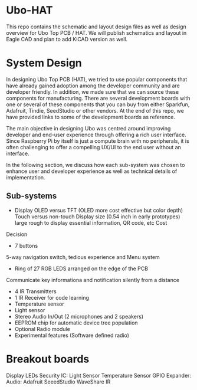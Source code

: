 # Ubo-HAT
This repo contains the schematic and layout design files as well as design overview for Ubo Top PCB / HAT. We will publish schematics and layout in Eagle CAD and plan to add KiCAD version as well. 

# System Design

In designing Ubo Top PCB (HAT), we tried to use popular components that have already gained adoption among the developer community and are developer friendly. In addition, we made sure that we can source these components for manufacturing. There are several development boards with one or several of these components that you can buy from either Sparkfun, Adafruit, Tindie, SeedStudio or other vendors. At the end of this repo, we have provided links to some of the development boards as reference.

The main objective in designing Ubo was centred around improving developer and end-user experience through offering a rich user interface. Since Raspberry Pi by itself is just a compute brain with no peripherals, it is often challenging to offer a compelling UX/UI to the end user without an interface.

In the following section, we discuss how each sub-system was chosen to enhance user and developer experience as well as technical details of implementation.  

## Sub-systems

- Display
OLED versus TFT (OLED more cost effective but color depth)
Touch versus non-touch
Display size (0.54 inch in early prototypes) large rough to display essential information, QR code, etc
Cost

Decision

- 7 buttons

5-way navigation switch, tedious experience and 
Menu system 

- Ring of 27 RGB LEDS arranged on the edge of the PCB

Communicate key informationa and notification silently from a distance 

- 4 IR Transmitters 
- 1 IR Receiver for code learning
- Temperature sensor
- Light sensor
- Stereo Audio In/Out (2 microphones and 2 speakers)
- EEPROM chip for automatic device tree population
- Optional Radio module
- Experimental features (Software defined radio)

# Breakout boards

Display
LEDs
Security IC:
Light Sensor
Temperature Sensor
GPIO Expander:
Audio:
Adafruit
SeeedStudio
WaveShare
IR

